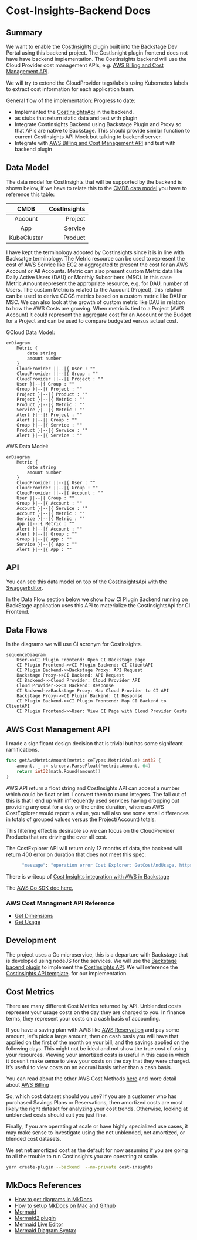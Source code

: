 # Cost-Insights-Backend Docs

## Summary

We want to enable the 
[CostInsights plugin](https://backstage.io/blog/2020/10/22/cost-insights-plugin) built into the 
Backstage Dev Portal using this backend project. The CostIsnight plugin frontend does not have have
backend implementation. The CostInsights backend will use the Cloud Provider cost management APIs,
e.g. [AWS Billing and Cost Management API](https://docs.aws.amazon.com/aws-cost-anagement/latest/APIReference/API_GetCostAndUsage.html).

We will try to extend the CloudProvider tags/labels using Kubernetes labels
to extract cost information for each application team.

General flow of the implementation:
Progress to date:
* Implemented the [CostInsightsApi](https://github.com/backstage/backstage/blob/master/plugins/cost-insights/src/api/CostInsightsApi.ts) in the backend.
* as stubs that return static data and test with plugin
* Integrate CostInsights Backend using Backstage Plugin and Proxy so that APIs are native to Backstage. This should provide similar function to current CostInsights API Mock but talking to backend server.
* Integrate with [AWS Billing and Cost Management API](https://docs.aws.amazon.com/aws-cost-anagement/latest/APIReference/API_GetCostAndUsage.html) and test with backend plugin


## Data Model
The data model for CostInsights that will be supported by the backend is shown below, if we have
to relate this to the 
[CMDB data model](https://seizadi.github.io/cmdb/model/) you have to reference this table:

| CMDB        | CostInsights |
| :---------: | -----------: |
| Account	  | Project      |
| App	      | Service      |
| KubeCluster | Product      |

I have kept the terminology adopted by CostInsights since it is in line with Backsatge terminology.
The Metric resource can be used to represent the cost of AWS Service like EC2 or aggregated to present
the cost for an AWS Account or All Accounts. Metric can also present custom Metric data like 
Daily Active Users (DAU) or Monthly Subscribers (MSC). In this case Metric.Amount represent the
appropriate resource, e.g. for DAU, number of Users. The custom Metric is related to the Account (Project), 
this relation can be used to derive COGS metrics based on a custom metric like DAU or MSC. We can
also look at the growth of custom metric like DAU in relation to how the AWS Costs are growing.
When metric is tied to a Project (AWS Account) it could represent the aggregate cost for an Account or
the Budget for a Project and can be used to compare budgeted versus actual cost.

GCloud Data Model:
```mermaid
erDiagram
    Metric {
        date string
        amount number
    }
    CloudProvider ||--|{ User : ""
    CloudProvider ||--|{ Group : ""
    CloudProvider ||--|{ Project : ""
    User }|--|{ Group : ""
    Group }|--|{ Project : ""    
    Project }|--|{ Product : ""
    Project }|--|{ Metric : ""
    Product }|--|{ Metric : ""
    Service }|--|{ Metric : ""
    Alert }|--|{ Project : ""
    Alert }|--|| Group : ""
    Group }|--|{ Service : ""
    Product }|--|{ Service : ""
    Alert }|--|{ Service : ""
```

AWS Data Model:
```mermaid
erDiagram
    Metric {
        date string
        amount number
    }
    CloudProvider ||--|{ User : ""
    CloudProvider ||--|{ Group : ""
    CloudProvider ||--|{ Account : ""
    User }|--|{ Group : ""
    Group }|--|{ Account : ""    
    Account }|--|{ Service : ""
    Account }|--|{ Metric : ""
    Service }|--|{ Metric : ""
    App }|--|{ Metric : ""
    Alert }|--|{ Account : ""
    Alert }|--|| Group : ""
    Group }|--|{ App : ""
    Service }|--|{ App : ""
    Alert }|--|{ App : ""
```

## API
You can see this data model on top of the 
[CostInsightsApi](https://github.com/backstage/backstage/blob/master/plugins/cost-insights/src/api/CostInsightsApi.ts) 
with the
[SwaggerEditor](https://editor.swagger.io/?url=https://raw.githubusercontent.com/seizadi/cost-insights-backend/main/pkg/pb/service.swagger.json).

In the Data Flow section below we show how CI Plugin Backend running on BackStage application
uses this API to materialize the CostInsightsApi for CI Frontend.

## Data Flows
In the diagrams we will use CI acronym for CostInsights.

```mermaid
sequenceDiagram
    User->>CI Plugin Frontend: Open CI Backstage page
    CI Plugin Frontend->>CI Plugin Backend: CI ClientAPI
    CI Plugin Backend->>Backstage Proxy: API Request
    Backstage Proxy->>CI Backend: API Request
    CI Backend->>Cloud Provider: Cloud Provider API
    Cloud Provider->>CI Backend: Response
    CI Backend->>Backstage Proxy: Map Cloud Provider to CI API
    Backstage Proxy->>CI Plugin Backend: CI Response
    CI Plugin Backend->>CI Plugin Frontend: Map CI Backend to ClientAPI
    CI Plugin Frontend->>User: View CI Page with Cloud Provider Costs
```

## AWS Cost Management API
I made a significant design decision that is trivial but has some signifcant ramifications.
```go
func getAwsMetricAmount(metric ceTypes.MetricValue) int32 {
	amount, _ := strconv.ParseFloat(*metric.Amount, 64)
	return int32(math.Round(amount))
}
```
AWS API return a float string and CostInsights API can accept a number which could be float or int.
I convert them to round integers. The fall out of this is that I end up with infrequently used services
having dropping out providing any cost for a day or the entire duration, where as AWS CostExplorer would
report a value, you will also see some small differences in totals of grouped values versus the Project(Account)
totals.

This filtering effect is desirable so we can focus on the CloudProvider Products that are driving the
over all cost.

The CostExplorer API will return only 12 months of data, the backend will return 400 error on duration
that does not meet this spec:
```bash
      "message": "operation error Cost Explorer: GetCostAndUsage, https response error StatusCode: 400, RequestID: 3925a325-d037-4f3c-bfd6-351a11b5c5e7, api error ValidationException: start date is too old for daily granularity, max months for data available is 12 months"
```

There is writeup of 
[Cost Insights integration with AWS in Backstage](https://github.com/backstage/backstage/blob/master/plugins/cost-insights/contrib/aws-cost-explorer-api.md)
 
The [AWS Go SDK doc here.](https://docs.aws.amazon.com/sdk-for-go/api/)

### AWS Cost Managment API Reference
* [Get Dimensions](https://docs.aws.amazon.com/aws-cost-management/latest/APIReference/API_GetDimensionValues.html)
* [Get Usage](https://docs.aws.amazon.com/aws-cost-management/latest/APIReference/API_GetCostAndUsage.html)
## Development
The project uses a Go microservice, this is a departure with Backstage that is developed using nodeJS
for the services. We will use the
[Backstage bacend plugin](https://backstage.io/docs/plugins/backend-plugin)
to implement the 
[CostInsights API](https://github.com/backstage/backstage/blob/master/plugins/cost-insights/src/api/CostInsightsApi.ts).
We will reference the
[CostInsights API template](https://github.com/backstage/backstage/blob/master/plugins/cost-insights/src/example/templates/CostInsightsClient.ts).
for our implementation.

## Cost Metrics
There are many different Cost Metrics returned by API.
Unblended costs represent your usage costs on the day they are charged to you. 
In finance terms, they represent your costs on a cash basis of accounting.

If you have a saving plan with AWS like
[AWS Reservation](https://aws.amazon.com/aws-cost-management/reserved-instance-reporting/)
and pay some amount, let's pick a large amount, then on cash basis you will have that 
applied on the first of the month on your bill, and the savings applied on the following days. 
This might not be ideal and not show the true cost of using your resources. 
Viewing your amortized costs is useful in this case in which it doesn’t make sense 
to view your costs on the day that they were charged. It’s useful to view costs on an 
accrual basis rather than a cash basis.

You can read about the other AWS Cost Methods
[here](https://aws.amazon.com/blogs/aws-cost-management/understanding-your-aws-cost-datasets-a-cheat-sheet/)
and more detail about
[AWS Billing](https://docs.aws.amazon.com/awsaccountbilling/latest/aboutv2/con-bill-blended-rates.html#Calculating)

So, which cost dataset should you use?
If you are a customer who has purchased Savings Plans or Reservations, 
then amortized costs are most likely the right dataset for analyzing your cost trends.
Otherwise, looking at unblended costs should suit you just fine.

Finally, if you are operating at scale or have highly specialized use cases, 
it may make sense to investigate using the net unblended, net amortized, or blended cost datasets.

We set net amortized cost as the default for now assuming if you are going to all the 
trouble to run CostInsights you are operating at scale.

```bash
yarn create-plugin --backend  --no-private cost-insights
```
## MkDocs References
* [How to get diagrams in MkDocs](https://chrieke.medium.com/the-best-mkdocs-plugins-and-customizations-fc820eb19759)
* [How to setup MkDocs on Mac and Github](https://suedbroecker.net/2021/01/25/how-to-install-mkdocs-on-mac-and-setup-the-integration-to-github-pages/)
* [Mermaid](https://mermaid-js.github.io/mermaid)
* [Mermaid2 plugin](https://github.com/fralau/mkdocs-mermaid2-plugin#declaring-the-superfences-extension)
* [Mermaid Live Editor](https://mermaid-js.github.io/mermaid-live-editor/#/edit/eyJjb2RlIjoiZ3JhcGggVERcbiAgICBBW0NocmlzdG1hc10gLS0-fEdldCBtb25leXwgQihHbyBzaG9wcGluZylcbiAgICBCIC0tPiBDe0xldCBtZSB0aGlua31cbiAgICBDIC0tPnxPbmV8IERbTGFwdG9wXVxuICAgIEMgLS0-fFR3b3wgRVtpUGhvbmVdXG4gICAgQyAtLT58VGhyZWV8IEZbZmE6ZmEtY2FyIENhcl0iLCJtZXJtYWlkIjp7InRoZW1lIjoiZGVmYXVsdCJ9LCJ1cGRhdGVFZGl0b3IiOmZhbHNlfQ)
* [Mermaid Diagram Syntax](https://mermaid-js.github.io/mermaid/#/flowchart?id=flowcharts-basic-syntax)
